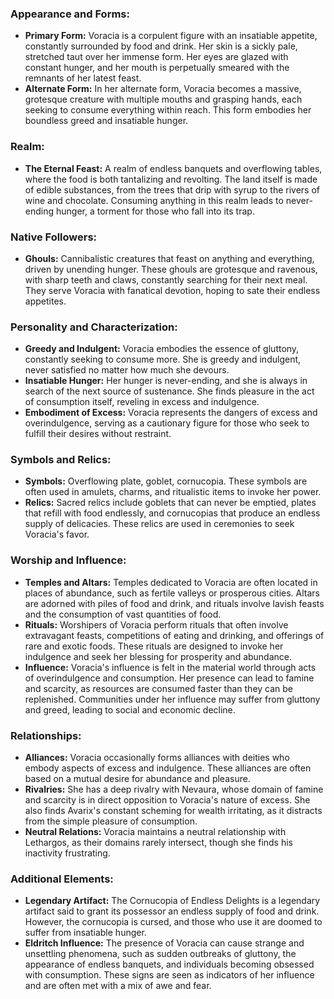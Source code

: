 ### Appearance and Forms:
- **Primary Form:** Voracia is a corpulent figure with an insatiable appetite, constantly surrounded by food and drink. Her skin is a sickly pale, stretched taut over her immense form. Her eyes are glazed with constant hunger, and her mouth is perpetually smeared with the remnants of her latest feast.
- **Alternate Form:** In her alternate form, Voracia becomes a massive, grotesque creature with multiple mouths and grasping hands, each seeking to consume everything within reach. This form embodies her boundless greed and insatiable hunger.

### Realm:
- **The Eternal Feast:** A realm of endless banquets and overflowing tables, where the food is both tantalizing and revolting. The land itself is made of edible substances, from the trees that drip with syrup to the rivers of wine and chocolate. Consuming anything in this realm leads to never-ending hunger, a torment for those who fall into its trap.

### Native Followers:
- **Ghouls:** Cannibalistic creatures that feast on anything and everything, driven by unending hunger. These ghouls are grotesque and ravenous, with sharp teeth and claws, constantly searching for their next meal. They serve Voracia with fanatical devotion, hoping to sate their endless appetites.

### Personality and Characterization:
- **Greedy and Indulgent:** Voracia embodies the essence of gluttony, constantly seeking to consume more. She is greedy and indulgent, never satisfied no matter how much she devours.
- **Insatiable Hunger:** Her hunger is never-ending, and she is always in search of the next source of sustenance. She finds pleasure in the act of consumption itself, reveling in excess and indulgence.
- **Embodiment of Excess:** Voracia represents the dangers of excess and overindulgence, serving as a cautionary figure for those who seek to fulfill their desires without restraint.

### Symbols and Relics:
- **Symbols:** Overflowing plate, goblet, cornucopia. These symbols are often used in amulets, charms, and ritualistic items to invoke her power.
- **Relics:** Sacred relics include goblets that can never be emptied, plates that refill with food endlessly, and cornucopias that produce an endless supply of delicacies. These relics are used in ceremonies to seek Voracia's favor.

### Worship and Influence:
- **Temples and Altars:** Temples dedicated to Voracia are often located in places of abundance, such as fertile valleys or prosperous cities. Altars are adorned with piles of food and drink, and rituals involve lavish feasts and the consumption of vast quantities of food.
- **Rituals:** Worshipers of Voracia perform rituals that often involve extravagant feasts, competitions of eating and drinking, and offerings of rare and exotic foods. These rituals are designed to invoke her indulgence and seek her blessing for prosperity and abundance.
- **Influence:** Voracia's influence is felt in the material world through acts of overindulgence and consumption. Her presence can lead to famine and scarcity, as resources are consumed faster than they can be replenished. Communities under her influence may suffer from gluttony and greed, leading to social and economic decline.

### Relationships:
- **Alliances:** Voracia occasionally forms alliances with deities who embody aspects of excess and indulgence. These alliances are often based on a mutual desire for abundance and pleasure.
- **Rivalries:** She has a deep rivalry with Nevaura, whose domain of famine and scarcity is in direct opposition to Voracia's nature of excess. She also finds Avarix's constant scheming for wealth irritating, as it distracts from the simple pleasure of consumption.
- **Neutral Relations:** Voracia maintains a neutral relationship with Lethargos, as their domains rarely intersect, though she finds his inactivity frustrating.

### Additional Elements:
- **Legendary Artifact:** The Cornucopia of Endless Delights is a legendary artifact said to grant its possessor an endless supply of food and drink. However, the cornucopia is cursed, and those who use it are doomed to suffer from insatiable hunger.
- **Eldritch Influence:** The presence of Voracia can cause strange and unsettling phenomena, such as sudden outbreaks of gluttony, the appearance of endless banquets, and individuals becoming obsessed with consumption. These signs are seen as indicators of her influence and are often met with a mix of awe and fear.